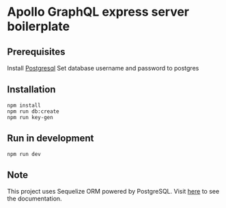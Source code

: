 # Apollo GraphQL express server boilerplate 

## Prerequisites
Install [Postgresql](https://docs.boundlessgeo.com/suite/1.1.1/index.html)
Set database username and password to postgres

## Installation

```
npm install
npm run db:create
npm run key-gen
```

## Run in development
```
npm run dev
```

## Note
This project uses Sequelize ORM powered by PostgreSQL. 
Visit [here](https://sequelize.org/master) to see the documentation.